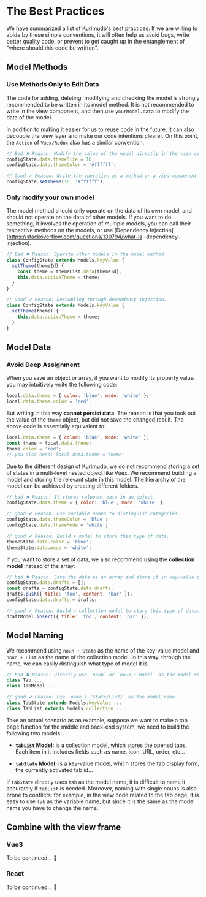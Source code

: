# The Best Practices

We have summarized a list of Kurimudb's best practices. If we are willing to abide by these simple conventions, it will often help us avoid bugs, write better quality code, or prevent to get caught up in the entanglement of "where should this code be written".

## Model Methods

### Use Methods Only to Edit Data

The code for adding, deleting, modifying and checking the model is strongly recommended to be written in its model method. It is not recommended to write in the view component, and then use `yourModel.data` to modify the data of the model.

In addition to making it easier for us to reuse code in the future, it can also decouple the view layer and make our code intentions clearer. On this point, the `Action` of `Vuex/Redux` also has a similar convention.

```js
// Bad ✖ Reason: Modify the value of the model directly in the view component.
configState.data.themeSize = 16;
configState.data.themeColor = '#ffffff';

// Good ✔ Reason: Write the operation as a method or a view component to call.
configState.setTheme(16, '#ffffff');
```

### Only modify your own model

The model method should only operate on the data of its own model, and should not operate on the data of other models. If you want to do something, it involves the operation of multiple models, you can call their respective methods on the models, or use [Dependency Injection](https://stackoverflow.com/questions/130794/what-is -dependency-injection).

```js
// Bad ✖ Reason: Operate other models in the model method
class ConfigState extends Models.keyValue {
  setTheme(themeId) {
    const theme = themeList.data[themeId];
    this.data.activeTheme = theme;
  }
}

// Good ✔ Reason: Decoupling through dependency injection.
class ConfigState extends Models.keyValue {
  setTheme(theme) {
    this.data.activeTheme = theme;
  }
}
```

## Model Data

### Avoid Deep Assignment

When you save an object or array, if you want to modify its property value, you may intuitively write the following code:

```js
local.data.theme = { color: 'blue', mode: 'white' };
local.data.theme.color = 'red';
```

But writing in this way **cannot persist data**. The reason is that you took out the value of the `theme` object, but did not save the changed result. The above code is essentially equivalent to:

```js {4}
local.data.theme = { color: 'blue', mode: 'white' };
const theme = local.data.theme;
theme.color = 'red';
// you also need: local.data.theme = theme;
```

Due to the different design of Kurimudb, we do not recommend storing a set of states in a multi-level nested object like Vuex. We recommend building a model and storing the relevant state in this model. The hierarchy of the model can be achieved by creating different folders.

```js
// bad ✖ Reason: It stores relevant data in an object.
configState.data.theme = { color: 'blue', mode: 'white' };

// good ✔ Reason: Use variable names to distinguish categories.
configState.data.themeColor = 'blue';
configState.data.themeMode = 'white';

// good ✔ Reason: Build a model to store this type of data.
themeState.data.color = 'blue';
themeState.data.mode = 'white';
```

If you want to store a set of data, we also recommend using the **collection model** instead of the array:

```js
// bad ✖ Reason: Save the data as an array and store it in key-value pairs.
configState.data.drafts = [];
const drafts = configState.data.drafts;
drafts.push({ title: 'foo', content: 'bar' });
configState.data.drafts = drafts;

// good ✔ Reason: Build a collection model to store this type of data.
draftModel.insert({ title: 'foo', content: 'bar' });
```

## Model Naming

We recommend using `noun + State` as the name of the key-value model and `noun + List` as the name of the collection model. In this way, through the name, we can easily distinguish what type of model it is.

```js
// bad ✖ Reason: Directly use `noun` or `noun + Model` as the model name.
class Tab ...
class TabModel ...

// good ✔ Reason: Use `name + (State/List)` as the model name.
class TabState extends Models.keyValue ...
class TabList extends Models.collection ...
```

Take an actual scenario as an example, suppose we want to make a tab page function for the middle and back-end system, we need to build the following two models:

- **`tabList` Model:** is a collection model, which stores the opened tabs. Each item in it includes fields such as name, icon, URL, order, etc...

- **`tabState` Model:** is a key-value model, which stores the tab display form, the currently activated tab id...

If `tabState` directly uses `tab` as the model name, it is difficult to name it accurately if `tabList` is needed. Moreover, naming with single nouns is also prone to conflicts: for example, in the view code related to the tab page, it is easy to use `tab` as the variable name, but since it is the same as the model name you have to change the name.

## Combine with the view frame

### Vue3

To be continued... 🐸

### React

To be continued... 🐸
